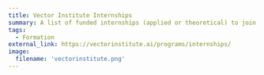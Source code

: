 ```yaml
---
title: Vector Institute Internships
summary: A list of funded internships (applied or theoretical) to join the Vector Institute research during studies.
tags:
  - Formation
external_link: https://vectorinstitute.ai/programs/internships/
image: 
  filename: 'vectorinstitute.png' 
---
```

